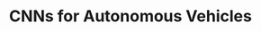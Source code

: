 ---
title: "CNNs for Autonomous Vehicles"
description: "Implemented CNNs for computer vision tasks including image classification, object detection, and segmentation. Optimized architectures using Transfer Learning and TensorRT for autonomous vehicle applications."
img: "/post6/37DEEB19-BA46-4DE0-B3DA-E155FC1DED56.jpeg"
url: "https://github.com/usamahz/autonomous-vehicles"
badge: "NEW"
featured: true
--- 
